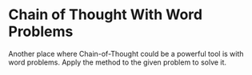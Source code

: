 # Chain of Thought With Word Problems

Another place where Chain-of-Thought could be a powerful tool is with word problems. Apply the method to the given problem to solve it.